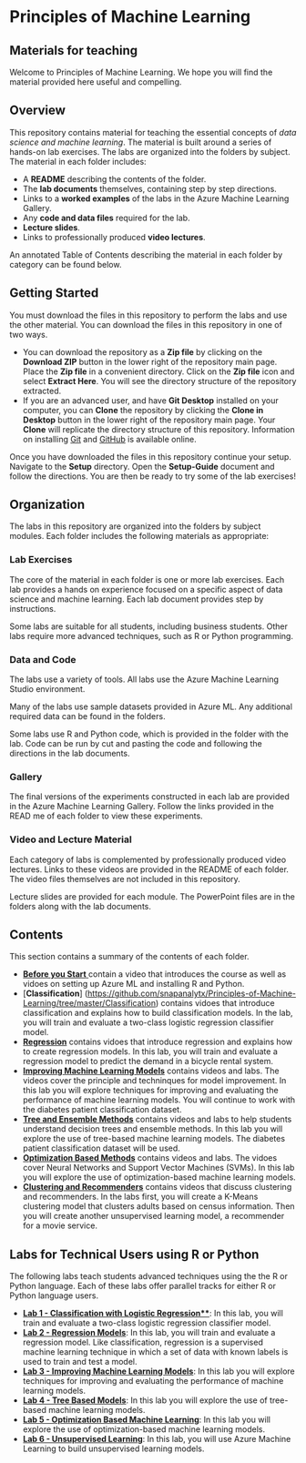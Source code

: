 


# Principles of Machine Learning
## Materials for teaching  

Welcome to Principles of Machine Learning. We hope you will find the material provided here useful and compelling. 

## Overview  

This repository contains material for teaching the essential concepts of *data science and machine learning*. The material is built around a series of hands-on lab exercises. The labs are organized into the folders by subject. The material in each folder includes:

- A **README** describing the contents of the folder.
- The **lab documents** themselves, containing step by step directions.  
- Links to a **worked examples** of the labs in the Azure Machine Learning Gallery.  
- Any **code and data files** required for the lab.  
- **Lecture slides**.
- Links to professionally produced **video lectures**.
 
An annotated Table of Contents describing the material in each folder by category can be found below.   

## Getting Started  

You must download the files in this repository to perform the labs and use the other material. You can download the files in this repository in one of two ways. 

- You can download the repository as a **Zip file** by clicking on the **Download ZIP** button in the lower right of the repository main page. Place the **Zip file** in a convenient directory. Click on the **Zip file** icon and select **Extract Here**. You will see the directory structure of the repository extracted. 
- If you are an advanced user, and have **Git Desktop** installed on your computer, you can **Clone** the repository by clicking the **Clone in Desktop** button in the lower right of the repository main page. Your **Clone** will replicate the directory structure of this repository. Information on installing [Git](https://git-scm.com/downloads) and [GitHub](https://help.github.com/articles/set-up-git/) is available online. 

Once you have downloaded the files in this repository continue your setup. Navigate to the **Setup** directory. Open the **Setup-Guide** document and follow the directions. You are then be ready to try some of the lab exercises! 

## Organization  

The labs in this repository are organized into the folders by subject modules. Each folder includes the following materials as appropriate:  

### Lab Exercises

The core of the material in each folder is one or more lab exercises. Each lab provides a hands on experience focused on a specific aspect of data science and machine learning. Each lab document provides step by instructions. 

Some labs are suitable for all students, including business students. Other labs require more advanced techniques, such as R or Python programming. 

### Data and Code

The labs use a variety of tools. All labs use the Azure Machine Learning Studio environment.

Many of the labs use sample datasets provided in Azure ML. Any additional required data can be found in the folders.  

Some labs use R and Python code, which is provided in the folder with the lab. Code can be run by cut and pasting the code and following the directions in the lab documents. 

### Gallery

The final versions of the experiments constructed in each lab are provided in the Azure Machine Learning Gallery. Follow the links provided in the READ me of each folder to view these experiments.  

### Video and Lecture Material

Each category of labs is complemented by professionally produced video lectures. Links to these videos are provided in the README of each folder. The video files themselves are not included in this repository. 

Lecture slides are provided for each module. The PowerPoint files are in the folders along with the lab documents. 

## Contents

This section contains a summary of the contents of each folder. 

- [**Before you Start** ](https://github.com/snapanalytx/Principles-of-Machine-Learning/tree/master/Before-you-start) contain a video that introduces the course as well as vidoes on setting up Azure ML and installing R and Python.
- [**Classification**] (https://github.com/snapanalytx/Principles-of-Machine-Learning/tree/master/Classification) contains vidoes that introduce classification and explains how to build classification models. In the lab, you will train and evaluate a two-class logistic regression classifier model.
- [**Regression**](https://github.com/snapanalytx/Principles-of-Machine-Learning/tree/master/Regression) contains vidoes that introduce regression and explains how to create regression models. In this lab, you will train and evaluate a regression model to predict the demand in a bicycle rental system.
- [**Improving Machine Learning Models**](https://github.com/snapanalytx/Principles-of-Machine-Learning/tree/master/Improving-Machine-Learning-Models) contains videos and labs. The videos cover the principle and techninques for model improvement. In this lab you will explore techniques for improving and evaluating the performance of machine learning models. You will continue to work with the diabetes patient classification dataset.
- [**Tree and Ensemble Methods**](https://github.com/snapanalytx/Principles-of-Machine-Learning/tree/master/Tree-and-Ensemble-Methods) contains videos and labs to help students understand decision trees and ensemble methods. In this lab you will explore the use of tree-based machine learning models. The diabetes patient classification dataset will be used.
- [**Optimization Based Methods**](https://github.com/snapanalytx/Principles-of-Machine-Learning/tree/master/Optimization-Based-Methods) contains videos and labs. The vidoes cover Neural Networks and Support Vector Machines (SVMs). In this lab you will explore the use of optimization-based machine learning models.
- [**Clustering and Recommenders**](https://github.com/snapanalytx/Principles-of-Machine-Learning/tree/master/Clustering-and-Recommenders) contains videos that discuss clustering and recommenders. In the labs first, you will create a K-Means clustering model that clusters adults based on census information. Then you will create another unsupervised learning model, a recommender for a movie service.
 

## Labs for Technical Users using R or Python

The following labs teach students advanced techniques using the the R or Python language. Each of these labs offer parallel tracks for either R or Python language users.  

- **[Lab 1 - Classification with Logistic Regression**](https://github.com/snapanalytx/Principles-of-Machine-Learning/tree/master/Classification)**: In this lab, you will train and evaluate a two-class logistic regression classifier model.
- [**Lab 2 - Regression Models**](https://github.com/snapanalytx/Principles-of-Machine-Learning/tree/master/Regression): In this lab, you will train and evaluate a regression model. Like classification, regression is a supervised machine learning technique in which a set of data with known labels is used to train and test a model.
- [**Lab 3 - Improving Machine Learning Models**](https://github.com/snapanalytx/Principles-of-Machine-Learning/tree/master/Improving-Machine-Learning-Models): In this lab you will explore techniques for improving and evaluating the performance of machine learning models.
- [**Lab 4 - Tree Based Models**](https://github.com/snapanalytx/Principles-of-Machine-Learning/tree/master/Tree-and-Ensemble-Methods): In this lab you will explore the use of tree-based machine learning models.
- [**Lab 5 - Optimization Based Machine Learning**](https://github.com/snapanalytx/Principles-of-Machine-Learning/tree/master/Optimization-Based-Methods): In this lab you will explore the use of optimization-based machine learning models.
- [**Lab 6 - Unsupervised Learning**](https://github.com/snapanalytx/Principles-of-Machine-Learning/tree/master/Clustering-and-Recommenders): In this lab, you will use Azure Machine Learning to build unsupervised learning models.
